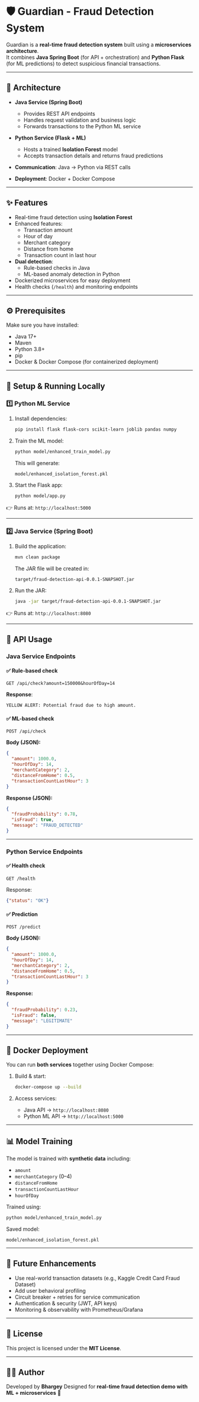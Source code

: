 # 🛡️ Guardian - Fraud Detection System

Guardian is a **real-time fraud detection system** built using a **microservices architecture**.  
It combines **Java Spring Boot** (for API + orchestration) and **Python Flask** (for ML predictions) to detect suspicious financial transactions.

---

## 📐 Architecture

- **Java Service (Spring Boot)**  
  - Provides REST API endpoints  
  - Handles request validation and business logic  
  - Forwards transactions to the Python ML service  

- **Python Service (Flask + ML)**  
  - Hosts a trained **Isolation Forest** model  
  - Accepts transaction details and returns fraud predictions  

- **Communication**: Java → Python via REST calls  
- **Deployment**: Docker + Docker Compose  

---

## ✨ Features

- Real-time fraud detection using **Isolation Forest**
- Enhanced features:
  - Transaction amount
  - Hour of day
  - Merchant category
  - Distance from home
  - Transaction count in last hour
- **Dual detection**:  
  - Rule-based checks in Java  
  - ML-based anomaly detection in Python
- Dockerized microservices for easy deployment
- Health checks (`/health`) and monitoring endpoints

---

## ⚙️ Prerequisites

Make sure you have installed:

- Java 17+
- Maven
- Python 3.8+
- pip
- Docker & Docker Compose (for containerized deployment)

---

## 🚀 Setup & Running Locally

### 1️⃣ Python ML Service

1. Install dependencies:
   ```bash
   pip install flask flask-cors scikit-learn joblib pandas numpy


2. Train the ML model:

   ```bash
   python model/enhanced_train_model.py
   ```

   This will generate:

   ```
   model/enhanced_isolation_forest.pkl
   ```

3. Start the Flask app:

   ```bash
   python model/app.py
   ```

👉 Runs at: `http://localhost:5000`

---

### 2️⃣ Java Service (Spring Boot)

1. Build the application:

   ```bash
   mvn clean package
   ```

   The JAR file will be created in:

   ```
   target/fraud-detection-api-0.0.1-SNAPSHOT.jar
   ```

2. Run the JAR:

   ```bash
   java -jar target/fraud-detection-api-0.0.1-SNAPSHOT.jar
   ```

👉 Runs at: `http://localhost:8080`

---

## 📡 API Usage

### Java Service Endpoints

#### ✅ Rule-based check

```http
GET /api/check?amount=150000&hourOfDay=14
```

**Response**:

```
YELLOW ALERT: Potential fraud due to high amount.
```

#### ✅ ML-based check

```http
POST /api/check
```

**Body (JSON):**

```json
{
  "amount": 1000.0,
  "hourOfDay": 14,
  "merchantCategory": 2,
  "distanceFromHome": 0.5,
  "transactionCountLastHour": 3
}
```

**Response (JSON):**

```json
{
  "fraudProbability": 0.78,
  "isFraud": true,
  "message": "FRAUD_DETECTED"
}
```

---

### Python Service Endpoints

#### ✅ Health check

```http
GET /health
```

Response:

```json
{"status": "OK"}
```

#### ✅ Prediction

```http
POST /predict
```

**Body (JSON):**

```json
{
  "amount": 1000.0,
  "hourOfDay": 14,
  "merchantCategory": 2,
  "distanceFromHome": 0.5,
  "transactionCountLastHour": 3
}
```

**Response:**

```json
{
  "fraudProbability": 0.23,
  "isFraud": false,
  "message": "LEGITIMATE"
}
```

---

## 🐳 Docker Deployment

You can run **both services** together using Docker Compose:

1. Build & start:

   ```bash
   docker-compose up --build
   ```

2. Access services:

   * Java API → `http://localhost:8080`
   * Python ML API → `http://localhost:5000`

---

## 📊 Model Training

The model is trained with **synthetic data** including:

* `amount`
* `merchantCategory` (0–4)
* `distanceFromHome`
* `transactionCountLastHour`
* `hourOfDay`

Trained using:

```bash
python model/enhanced_train_model.py
```

Saved model:

```
model/enhanced_isolation_forest.pkl
```

---

## 🔮 Future Enhancements

* Use real-world transaction datasets (e.g., Kaggle Credit Card Fraud Dataset)
* Add user behavioral profiling
* Circuit breaker + retries for service communication
* Authentication & security (JWT, API keys)
* Monitoring & observability with Prometheus/Grafana

---

## 📄 License

This project is licensed under the **MIT License**.

---

## 👨‍💻 Author

Developed by **Bhargey**
Designed for **real-time fraud detection demo with ML + microservices** 🚀






